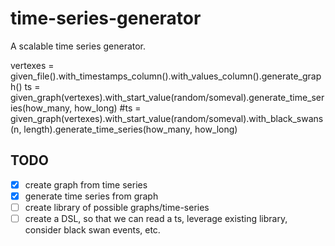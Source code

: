 # time-series-generator
A scalable time series generator.

   vertexes = given_file().with_timestamps_column().with_values_column().generate_graph()
   ts = given_graph(vertexes).with_start_value(random/someval).generate_time_series(how_many, how_long)
   #ts = given_graph(vertexes).with_start_value(random/someval).with_black_swans(n, length).generate_time_series(how_many, how_long)

## TODO
 - [X] create graph from time series
 - [X] generate time series from graph
 - [ ] create library of possible graphs/time-series
 - [ ] create a DSL, so that we can read a ts, leverage existing library, consider black swan events, etc.
